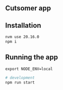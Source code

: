 ## Cutsomer app

## Installation

```bash
nvm use 20.16.0
npm i
```

## Running the app

```
export NODE_ENV=local
```

```bash
# development
npm run start
```
